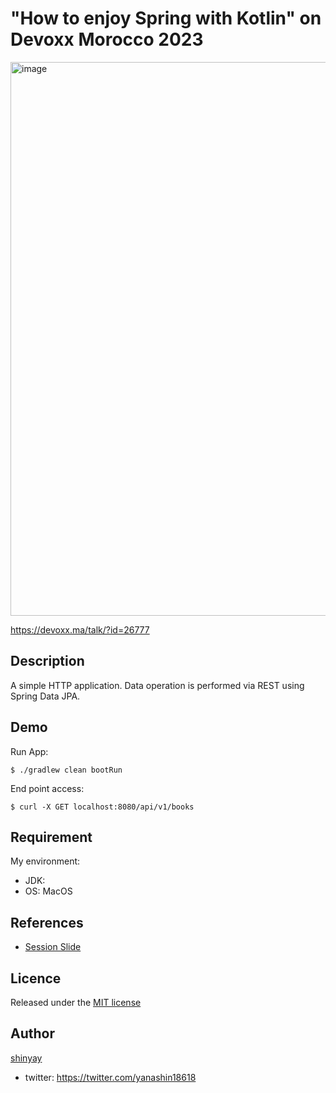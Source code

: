 # "How to enjoy Spring with Kotlin" on Devoxx Morocco 2023

<img width="886" alt="image" src="https://github.com/shinyay/devox-ma-2023-how-to-enjoy-spring-with-kotlin/assets/3072734/993158b5-8690-4bfd-9a57-46e7b7d05938">

<https://devoxx.ma/talk/?id=26777>

## Description

A simple HTTP application.
Data operation is performed via REST using Spring Data JPA.

## Demo

Run App:

```shell
$ ./gradlew clean bootRun
```

End point access:

```shell
$ curl -X GET localhost:8080/api/v1/books
```

## Requirement

My environment:
- JDK: 
- OS: MacOS

## References

- [Session Slide](./pdf/231012_How_to_enjoy_Spring_with_Kotlin.pdf)

## Licence

Released under the [MIT license](https://gist.githubusercontent.com/shinyay/56e54ee4c0e22db8211e05e70a63247e/raw/34c6fdd50d54aa8e23560c296424aeb61599aa71/LICENSE)

## Author

[shinyay](https://github.com/shinyay)
- twitter: https://twitter.com/yanashin18618
